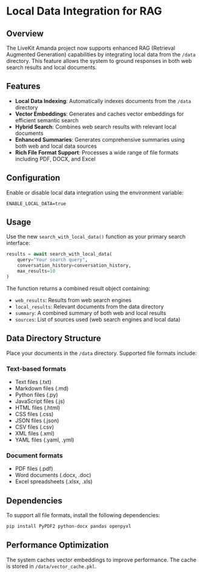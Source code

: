 # Local Data Integration for RAG

## Overview

The LiveKit Amanda project now supports enhanced RAG (Retrieval Augmented Generation) capabilities by integrating local data from the `/data` directory. This feature allows the system to ground responses in both web search results and local documents.

## Features

- **Local Data Indexing**: Automatically indexes documents from the `/data` directory
- **Vector Embeddings**: Generates and caches vector embeddings for efficient semantic search
- **Hybrid Search**: Combines web search results with relevant local documents
- **Enhanced Summaries**: Generates comprehensive summaries using both web and local data sources
- **Rich File Format Support**: Processes a wide range of file formats including PDF, DOCX, and Excel

## Configuration

Enable or disable local data integration using the environment variable:

```
ENABLE_LOCAL_DATA=true
```

## Usage

Use the new `search_with_local_data()` function as your primary search interface:

```python
results = await search_with_local_data(
    query="Your search query", 
    conversation_history=conversation_history,
    max_results=10
)
```

The function returns a combined result object containing:
- `web_results`: Results from web search engines
- `local_results`: Relevant documents from the data directory
- `summary`: A combined summary of both web and local results
- `sources`: List of sources used (web search engines and local data)

## Data Directory Structure

Place your documents in the `/data` directory. Supported file formats include:

### Text-based formats
- Text files (.txt)
- Markdown files (.md)
- Python files (.py)
- JavaScript files (.js)
- HTML files (.html)
- CSS files (.css)
- JSON files (.json)
- CSV files (.csv)
- XML files (.xml)
- YAML files (.yaml, .yml)

### Document formats
- PDF files (.pdf)
- Word documents (.docx, .doc)
- Excel spreadsheets (.xlsx, .xls)

## Dependencies

To support all file formats, install the following dependencies:

```bash
pip install PyPDF2 python-docx pandas openpyxl
```

## Performance Optimization

The system caches vector embeddings to improve performance. The cache is stored in `/data/vector_cache.pkl`.

